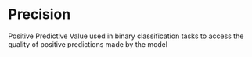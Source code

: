 # Precision
Positive Predictive Value used in binary classification tasks to access the quality of positive predictions made by the model
